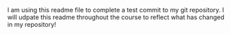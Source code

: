 I am using this readme file to complete a test commit to my git repository. I will udpate this readme throughout the course to reflect what has changed in my repository!
